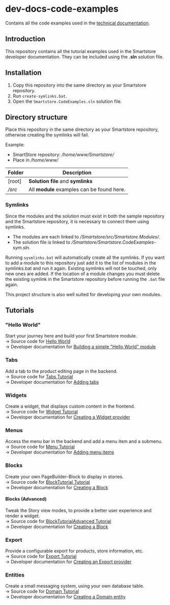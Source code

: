 # dev-docs-code-examples

Contains all the code examples used in the [technical documentation](https://smartstore.gitbook.io/developer-guide/compose/modules/examples).

## Introduction

This repository contains all the tutorial examples used in the Smartstore developer documentation.
They can be included using the **.sln** solution file.

## Installation

1. Copy this repository into the same directory as your Smartstore repository.
2. Run `create-symlinks.bat`.
3. Open the `Smartstore.CodeExamples.sln` solution file.

## Directory structure

Place this repository in the same directory as your Smartstore repository, otherwise creating the symlinks will fail.

Example:
- SmartStore repository: _/home/www/Smartstore/_
- Place in _/home/www/_

| Folder | Description                              |
| ------ | ---------------------------------------- |
| [root] | **Solution file** and **symlinks**       |
| _/src_ | All **module** examples can be found here.|

### Symlinks

Since the modules and the solution must exist in both the sample repository and the Smartstore repository, it is necessary to connect them using symlinks.

- The modules are each linked to _/Smartstore/src/Smartstore.Modules/_.
- The solution file is linked to _/Smartstore/Smartstore.CodeExamples-sym.sln_.

Running `sysmlinks.bat` will automatically create all the symlinks. If you want to add a module to this repository just add it to the list of modules in the symlinks.bat and run it again. Existing symlinks will not be touched, only new ones are added. If the location of a module changes you must delete the existing symlink in the Smartstore repository before running the `.bat` file again.

This project structure is also well suited for developing your own modules.

## Tutorials

### "Hello World"

Start your journey here and build your first Smartstore module.  
&rarr; Source code for [Hello World](./src/MyOrg.HelloWorld)  
&rarr; Developer documentation for [Building a simple "Hello World" module](https://smartstore.gitbook.io/developer-guide/compose/modules/examples/building-a-simple-hello-world-module)

### Tabs

Add a tab to the product editing page in the backend.  
&rarr; Source code for [Tabs Tutorial](./src/MyOrg.TabsTutorial)  
&rarr; Developer documentation for [Adding tabs](https://smartstore.gitbook.io/developer-guide/compose/modules/examples/adding-tabs)

### Widgets

Create a widget, that displays custom content in the frontend.  
&rarr; Source code for [Widget Tutorial](./src/MyOrg.WidgetTutorial)  
&rarr; Developer documentation for [Creating a Widget provider](https://smartstore.gitbook.io/developer-guide/compose/modules/examples/creating-a-widget-provider)

### Menus

Access the menu bar in the backend and add a menu item and a submenu.  
&rarr; Source code for [Menu Tutorial](./src/MyOrg.MenuTutorial)  
&rarr; Developer documentation for [Adding menu items](https://smartstore.gitbook.io/developer-guide/compose/modules/examples/adding-menu-items)

### Blocks

Create your own PageBuilder-Block to display in stories.  
&rarr; Source code for [BlockTutorial Tutorial](./src/MyOrg.BlockTutorialTutorial)  
&rarr; Developer documentation for [Creating a Block](https://smartstore.gitbook.io/developer-guide/compose/modules/examples/creating-a-block)

#### Blocks (Advanced)

Tweak the Story view modes, to provide a better user experience and render a widget.  
&rarr; Source code for [BlockTutorialAdvanced Tutorial](./src/MyOrg.BlockTutorialAdvancedTutorial)  
&rarr; Developer documentation for [Creating a Block](https://smartstore.gitbook.io/developer-guide/compose/modules/examples/creating-a-block#advanced-topics)

### Export

Provide a configurable export for products, store information, etc.  
&rarr; Source code for [Export Tutorial](./src/MyOrg.ExportTutorial)  
&rarr; Developer documentation for [Creating an Export provider](https://smartstore.gitbook.io/developer-guide/compose/modules/examples/creating-a-export-provider)

### Entities

Create a small messaging system, using your own database table.  
&rarr; Source code for [Domain Tutorial](./src/MyOrg.DomainTutorial)  
&rarr; Developer documentation for [Creating a Domain entity](https://smartstore.gitbook.io/developer-guide/compose/modules/examples/creating-a-domain-entity)